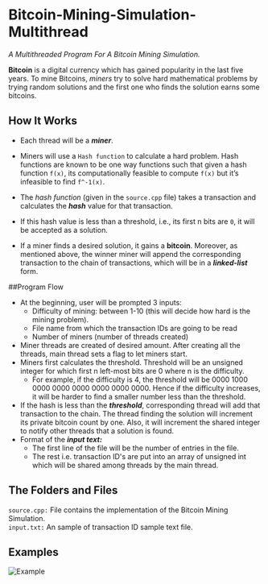 # Bitcoin-Mining-Simulation-Multithread
_A Multithreaded Program For A Bitcoin Mining Simulation._ 

**Bitcoin** is a digital currency which has gained popularity in the last five years. To mine Bitcoins, _miners_ try to solve hard mathematical problems by trying random solutions and the first one who finds the solution earns some bitcoins. 
## How It Works
* Each thread will be a **_miner_**.  
* Miners will use a `Hash function` to calculate a hard problem. Hash functions are known to be one way functions such
 that given a hash function `f(x)`, its computationally feasible to compute `f(x)` but it’s infeasible to find  `f^-1(x)`.
 * The _hash function_ (given in the `source.cpp` file) takes a transaction and calculates the **_hash_** value for that transaction. 
 
 * If this hash value is less than a threshold, i.e., its first n bits are `0`, it will be accepted as a solution. 
 * If a miner finds a desired solution, it gains a **bitcoin**. Moreover, as mentioned above, the winner miner will append the corresponding transaction to the chain of transactions, which will be in a **_linked-list_** form.

##Program Flow
* At the beginning, user will be prompted 3 inputs:
    * Difficulty of mining: between 1-10 (this will decide how hard is the mining problem). 
    * File name from which the transaction IDs are going to be read
    * Number of miners (number of threads created) 
* Miner threads are created of desired amount. After creating all the threads, main thread sets a flag to let miners start. 
* Miners first calculates the threshold. Threshold will be an unsigned integer for which first n left-most bits are 0 where n is the difficulty.
    * For example, if the difficulty is 4, the threshold will be 0000 1000 0000 0000 0000 0000 0000 0000. Hence if the difficulty increases, it will be harder to find a smaller number less than the threshold. 
* If the hash is less than the _**threshold**_, corresponding thread will add that transaction to the chain. The thread finding the solution will increment its private bitcoin count by one. Also, it will increment the shared integer to notify other threads that a solution is found. 
* Format of the _**input text:**_
    * The first line of the file will be the number of entries in the file. 
    * The rest i.e. transaction ID's are put into an array of unsigned int which will be shared among threads by the main thread.   
        
## The Folders and Files

`source.cpp:` File contains the implementation of the Bitcoin Mining Simulation.  
`input.txt:` An sample of transaction ID sample text file. 

## Examples

![Example](https://doc-04-28-docs.googleusercontent.com/docs/securesc/ha0ro937gcuc7l7deffksulhg5h7mbp1/me0fo23blpjd1b4ka35lvkb91659q93f/1542232800000/03612584247773642441/*/14oyTk4MakuXzYlgjNKf5C3pnXBsXn6rk)